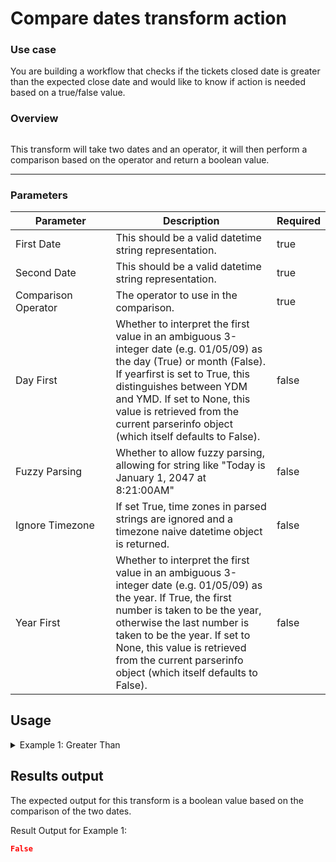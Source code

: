 # Compare dates transform action

### Use case

You are building a workflow that checks if the tickets closed date is greater than the expected close date and would like to know if action is needed based on a true/false value.

### Overview

<figure><img src="../../../../.gitbook/assets/Screenshot 2025-04-04 at 3.12.19 PM (1).png" alt=""><figcaption></figcaption></figure>

This transform will take two dates and an operator, it will then perform a comparison based on the operator and return a boolean value.

***

### Parameters

<table><thead><tr><th width="217">Parameter</th><th width="417.3333333333333">Description</th><th data-type="checkbox">Required</th></tr></thead><tbody><tr><td>First Date</td><td>This should be a valid datetime string representation.</td><td>true</td></tr><tr><td>Second Date</td><td>This should be a valid datetime string representation.</td><td>true</td></tr><tr><td>Comparison Operator</td><td>The operator to use in the comparison.</td><td>true</td></tr><tr><td>Day First</td><td>Whether to interpret the first value in an ambiguous 3-integer date (e.g. 01/05/09) as the day (True) or month (False). If yearfirst is set to True, this distinguishes between YDM and YMD. If set to None, this value is retrieved from the current parserinfo object (which itself defaults to False).</td><td>false</td></tr><tr><td>Fuzzy Parsing</td><td>Whether to allow fuzzy parsing, allowing for string like "Today is January 1, 2047 at 8:21:00AM"</td><td>false</td></tr><tr><td>Ignore Timezone</td><td>If set True, time zones in parsed strings are ignored and a timezone naive datetime object is returned.</td><td>false</td></tr><tr><td>Year First</td><td>Whether to interpret the first value in an ambiguous 3-integer date (e.g. 01/05/09) as the year. If True, the first number is taken to be the year, otherwise the last number is taken to be the year. If set to None, this value is retrieved from the current parserinfo object (which itself defaults to False).</td><td>false</td></tr></tbody></table>

## Usage

<details>

<summary>Example 1: Greater Than</summary>

Inputs:**First Date:** 2025-03-13T04:00:00.000Z**Second Date:** 2025-03-14T04:00:00.000Z**Comparison Operator:** >**Day First:** None**Fuzzy Parsing:** True**Ignore Timezone:** False**Year First:** None

</details>

## Results output

The expected output for this transform is a boolean value based on the comparison of the two dates.

Result Output for Example 1:

```json
False
```

